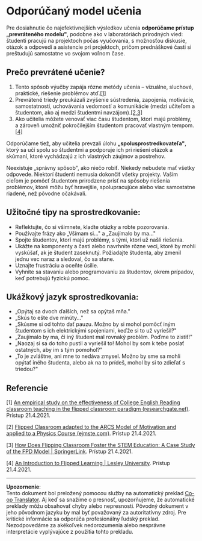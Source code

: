 <!--
CO_OP_TRANSLATOR_METADATA:
{
  "original_hash": "012bbd19f13171be32ac9ba21d4186c2",
  "translation_date": "2025-08-28T08:02:24+00:00",
  "source_file": "recommended-learning-model.md",
  "language_code": "sk"
}
-->
# Odporúčaný model učenia

Pre dosiahnutie čo najefektívnejších výsledkov učenia **odporúčame prístup „prevráteného modelu"**, podobne ako v laboratóriách prírodných vied: študenti pracujú na projektoch počas vyučovania, s možnosťou diskusie, otázok a odpovedí a asistencie pri projektoch, pričom prednáškové časti si preštudujú samostatne vo svojom voľnom čase.

## Prečo prevrátené učenie?

1. Tento spôsob výučby zapája rôzne metódy učenia – vizuálne, sluchové, praktické, riešenie problémov atď.[[1]](../..)
2. Prevrátené triedy preukázali zvýšenie sústredenia, zapojenia, motivácie, samostatnosti, uchovávania vedomostí a komunikácie (medzi učiteľom a študentom, ako aj medzi študentmi navzájom).[[2,3]](../..)
3. Ako učitelia môžete venovať viac času študentom, ktorí majú problémy, a zároveň umožniť pokročilejším študentom pracovať vlastným tempom.[[4]](../..)

Odporúčame tiež, aby učitelia prevzali úlohu **„spolusprostredkovateľa"**, ktorý sa učí spolu so študentmi a podporuje ich pri riešení otázok a skúmaní, ktoré vychádzajú z ich vlastných záujmov a postrehov.

Neexistuje „správny spôsob", ako niečo robiť. Niekedy nebudete mať všetky odpovede. Niektorí študenti nemusia dokončiť všetky projekty. Vaším cieľom je pomôcť študentom prirodzene prísť na spôsoby riešenia problémov, ktoré môžu byť hravejšie, spolupracujúce alebo viac samostatne riadené, než pôvodne očakávali.

## Užitočné tipy na sprostredkovanie:

* Reflektujte, čo si všimnete, kladte otázky a robte pozorovania.
* Používajte frázy ako „Všímam si…" a „Zaujímalo by ma…"
* Spojte študentov, ktorí majú problémy, s tými, ktorí už našli riešenia.
* Ukážte na komponenty a časti alebo navrhnite rôzne veci, ktoré by mohli vyskúšať, ak je študent zaseknutý. Požiadajte študenta, aby zmenil jednu vec naraz a sledoval, čo sa stane.
* Uznajte frustráciu a oceňte úsilie.
* Vyhnite sa stavaniu alebo programovaniu za študentov, okrem prípadov, keď potrebujú fyzickú pomoc.

## Ukážkový jazyk sprostredkovania:

* „Opýtaj sa dvoch ďalších, než sa opýtaš mňa."
* „Skús to ešte dve minúty…"
* „Skúsme si od tohto dať pauzu. Možno by si mohol pomôcť iným študentom s ich elektrickými spojeniami, keďže si to už vyriešil?"
* „Zaujímalo by ma, či iný študent mal rovnaký problém. Poďme to zistiť!"
* „Naozaj si sa do toho pustil a vyriešil to! Mohol by som k tebe poslať ostatných, aby im s tým pomohol?"
* „To je zvláštne, ani mne to nedáva zmysel. Možno by sme sa mohli opýtať iného študenta, alebo ak na to prídeš, mohol by si to zdieľať s triedou?"

## Referencie

[1] [An empirical study on the effectiveness of College English Reading classroom teaching in the flipped classroom paradigm (researchgate.net)](https://www.researchgate.net/publication/322264495_An_empirical_study_on_the_effectiveness_of_College_English_Reading_classroom_teaching_in_the_flipped_classroom_paradigm). Prístup 21.4.2021.

[2] [Flipped Classroom adapted to the ARCS Model of Motivation and applied to a Physics Course (ejmste.com)](https://www.ejmste.com/article/flipped-classroom-adapted-to-the-arcs-model-of-motivation-and-applied-to-a-physics-course-4562). Prístup 21.4.2021.

[3] [How Does Flipping Classroom Foster the STEM Education: A Case Study of the FPD Model | SpringerLink](https://link.springer.com/article/10.1007/s10758-020-09443-9). Prístup 21.4.2021.

[4] [An Introduction to Flipped Learning | Lesley University](https://lesley.edu/article/an-introduction-to-flipped-learning#:~:text=An%20Introduction%20to%20Flipped%20Learning.%20Flipped%20learning%20is,advancements%20in%20the%20modern%20classroom%20is%20flipped%20learning.). Prístup 21.4.2021.

---

**Upozornenie**:  
Tento dokument bol preložený pomocou služby na automatický preklad [Co-op Translator](https://github.com/Azure/co-op-translator). Aj keď sa snažíme o presnosť, upozorňujeme, že automatické preklady môžu obsahovať chyby alebo nepresnosti. Pôvodný dokument v jeho pôvodnom jazyku by mal byť považovaný za autoritatívny zdroj. Pre kritické informácie sa odporúča profesionálny ľudský preklad. Nezodpovedáme za akékoľvek nedorozumenia alebo nesprávne interpretácie vyplývajúce z použitia tohto prekladu.